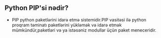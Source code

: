 ## Python PIP'si nədir?
- PIP python paketlərini idarə etmə sistemidir.PIP vasitəsi ilə python proqram təminatı paketlərini yükləmək və idarə etmək mümkündür,paketləri və ya istəsəniz modullar üçün paket meneceridir.